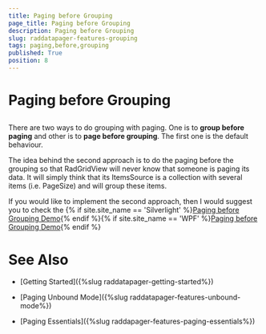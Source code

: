 ```yaml
---
title: Paging before Grouping
page_title: Paging before Grouping
description: Paging before Grouping
slug: raddatapager-features-grouping
tags: paging,before,grouping
published: True
position: 8
---
```


# Paging before Grouping



## 

There are two ways to do grouping with paging. One is to __group before paging__ and other is to __page before grouping__. The first one is the default behaviour.
        

The idea behind the second approach is to do the paging before the grouping so that RadGridView will never know that someone is paging its data. It will simply think that its ItemsSource is a collection with several items (i.e. PageSize) and will group these items.
        

If you would like to implement the second approach, then I would suggest you to check the
          {% if site.site_name == 'Silverlight' %}[Paging before Grouping Demo](http://demos.telerik.com/silverlight/#GridView/PagingBeforeGrouping){% endif %}{% if site.site_name == 'WPF' %}[Paging before Grouping Demo](http://demos.telerik.com/wpf){% endif %}

# See Also

 * [Getting Started]({%slug raddatapager-getting-started%})

 * [Paging Unbound Mode]({%slug raddatapager-features-unbound-mode%})

 * [Paging Essentials]({%slug raddapager-features-paging-essentials%})
